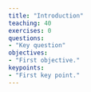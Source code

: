 ```yaml
---
title: "Introduction"
teaching: 40
exercises: 0
questions:
- "Key question"
objectives:
- "First objective."
keypoints:
- "First key point."
---
```

